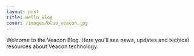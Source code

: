 ```yaml
---
layout: post
title: Hello Blog
cover: /images/blue_veacon.jpg
---
```

Welcome to the Veacon Blog. Here you'll see news, updates and techical resources about Veacon technology.